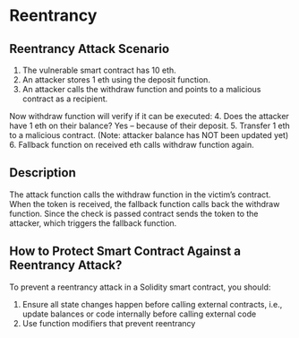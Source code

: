 # Reentrancy

## Reentrancy Attack Scenario

1. The vulnerable smart contract has 10 eth.
2. An attacker stores 1 eth using the deposit function.
3. An attacker calls the withdraw function and points to a malicious contract as a recipient.

Now withdraw function will verify if it can be executed:
4. Does the attacker have 1 eth on their balance? Yes – because of their deposit.
5. Transfer 1 eth to a malicious contract. (Note: attacker balance has NOT been updated yet)
6. Fallback function on received eth calls withdraw function again.

## Description
The attack function calls the withdraw function in the victim’s contract. When the token is received, the fallback function calls back the withdraw function. Since the check is passed contract sends the token to the attacker, which triggers the fallback function.

## How to Protect Smart Contract Against a Reentrancy Attack?
To prevent a reentrancy attack in a Solidity smart contract, you should:

1. Ensure all state changes happen before calling external contracts, i.e., update balances or code internally before calling external code
2. Use function modifiers that prevent reentrancy